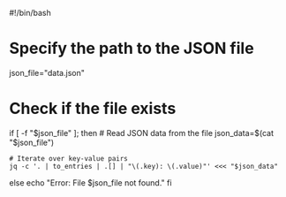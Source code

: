 #!/bin/bash

# Specify the path to the JSON file
json_file="data.json"

# Check if the file exists
if [ -f "$json_file" ]; then
    # Read JSON data from the file
    json_data=$(cat "$json_file")

    # Iterate over key-value pairs
    jq -c '. | to_entries | .[] | "\(.key): \(.value)"' <<< "$json_data"

else
    echo "Error: File $json_file not found."
fi
